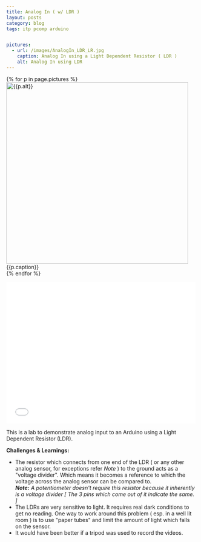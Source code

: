 ```yaml
---
title: Analog In ( w/ LDR )
layout: posts
category: blog
tags: itp pcomp arduino


pictures: 
  - url: /images/AnalogIn_LDR_LR.jpg
    caption: Analog In using a Light Dependent Resistor ( LDR )
    alt: Analog In using LDR
---
```


{% for p in page.pictures %}
 <img style="width:480px;" src="{{site.assetURL}}{{p.url}}" title="{{p.alt}}" alt="{{p.alt}}"/>
 <span style="display:block">{{p.caption}}</span>
{% endfor %}

<iframe src="//player.vimeo.com/video/74718811" width="500" height="375" frameborder="0" webkitallowfullscreen mozallowfullscreen allowfullscreen></iframe>

This is a lab to demonstrate analog input to an Arduino using a Light Dependent Resistor (LDR). 

**Challenges & Learnings:**

* The resistor which connects from one end of the LDR ( or any other analog sensor, for exceptions refer _Note_ ) to the ground acts as a "voltage divider". Which means it becomes a reference to which the voltage across the analog sensor can be compared to.<br/>_**Note:** A potentiometer doesn't require this resistor because it inherently is a voltage divider [ The 3 pins which come out of it indicate the same. ]_
* The LDRs are very sensitive to light. It requires real dark conditions to get no reading. One way to work around this problem ( esp. in a well lit room ) is to use "paper tubes" and limit the amount of light which falls on the sensor.
* It would have been better if a tripod was used to record the videos.

